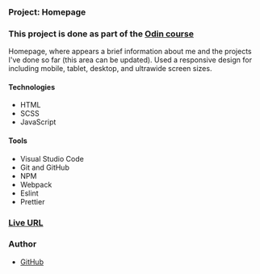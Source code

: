 ### Project: Homepage

### This project is done as part of the [Odin course](https://www.theodinproject.com/dashboard)

Homepage, where appears a brief information about me and the projects I've done so far (this area can be updated). Used a responsive design for including mobile, tablet, desktop, and ultrawide screen sizes.

#### Technologies

- HTML
- SCSS
- JavaScript

#### Tools

- Visual Studio Code
- Git and GitHub
- NPM
- Webpack
- Eslint
- Prettier

### [Live URL](https://saba-bar95.github.io/homepage/)

### Author

- [GitHub](https://github.com/saba-bar95)
